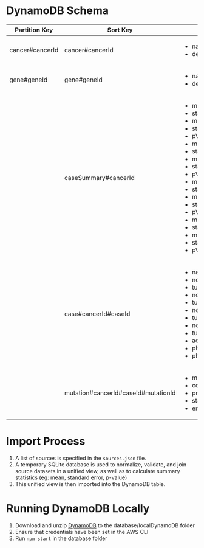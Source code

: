 # DynamoDB Schema

| Partition Key   | Sort Key                            | Attributes                                 |
| --------------- | ----------------------------------- | ------------------------------------------ |
| cancer#cancerId | cancer#cancerId                     | <ul><li>name</li><li>description</li></ul> |
| gene#geneId     | gene#geneId                         | <ul><li>name</li><li>description</li></ul> |
|                 | caseSummary#cancerId                | <ul><li>meanNormalProteinLogRatio</li><li>standardErrorNormalProteinLogRatio</li><li>meanTumorProteinLogRatio</li><li>standardErrorTumorProteinLogRatio</li><li>pValueProteinLogRatio</li><li>meanNormalPhosphoproteinLogRatio</li><li>standardErrorNormalPhosphoproteinLogRatio</li><li>meanTumorPhosphoproteinLogRatio</li><li>standardErrorTumorPhosphoproteinLogRatio</li><li>pValuePhosphoproteinLogRatio</li><li>meanNormalRnaValue</li><li>standardErrorNormalRnaValue</li><li>meanTumorRnaValue</li><li>standardErrorTumorRnaValue</li><li>pValueRnaValue</li><li>meanNormalTcgaRnaValue</li><li>standardErrorNormalTcgaRnaValue</li><li>meanTumorTcgaRnaValue</li><li>standardErrorTumorTcgaRnaValue</li><li>pValueTcgaRnaValue</li> |
|                 | case#cancerId#caseId                | <ul><li>name</li><li>normalProteinLogRatio</li><li>tumorProteinLogRatio</li><li>normalPhosphoproteinLogRatio</li><li>tumorPhosphoproteinLogRatio</li><li>normalRnaValue</li><li>tumorRnaValue</li><li>normalTcgaRnaValue</li><li>tumorTcgaRnaValue</li><li>accession</li><li>phosphorylationSite</li><li>phosphopeptide</li></ul> |
|                 | mutation#cancerId#caseId#mutationId | <ul><li>mutationType</li><li>cdnaMutation</li><li>proteinMutation</li><li>startPosition</li><li>endPosition</li></ul> |

# Import Process

1. A list of sources is specified in the `sources.json` file.
2. A temporary SQLite database is used to normalize, validate, and join source datasets in a unified view, as well as to calculate summary statistics (eg: mean, standard error, p-value)
3. This unified view is then imported into the DynamoDB table.

# Running DynamoDB Locally

1. Download and unzip [DynamoDB](https://s3.us-west-2.amazonaws.com/dynamodb-local/dynamodb_local_latest.zip) to the database/localDynamoDB folder
2. Ensure that credentials have been set in the AWS CLI
3. Run `npm start` in the database folder